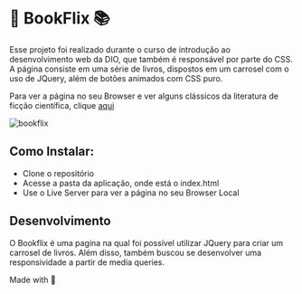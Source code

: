 # :cinema: BookFlix :books:

Esse projeto foi realizado durante o curso de introdução ao desenvolvimento web da DIO, que também é responsável por parte do CSS. A página consiste em uma série de livros, dispostos em um carrosel com o uso de JQuery, além de botões animados com CSS puro.

Para ver a página no seu Browser e ver alguns clássicos da literatura de ficção científica, clique [aqui](https://marinavdac.github.io/bookflix/)

![bookflix](https://user-images.githubusercontent.com/76450683/194684359-3c379a3b-e89c-42d6-bf1f-e36a74b68e8a.gif)

## Como Instalar:

* Clone o repositório
* Acesse a pasta da aplicação, onde está o index.html
* Use o Live Server para ver a página no seu Browser Local

## Desenvolvimento

O Bookflix é uma pagina na qual foi possível utilizar JQuery para criar um carrosel de livros. Além disso, também buscou se desenvolver uma responsividade a partir de media queries.


Made with 🖤
